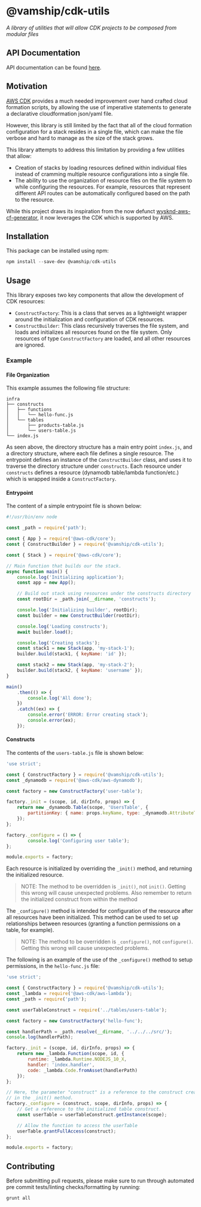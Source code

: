 # @vamship/cdk-utils

_A library of utilities that will allow CDK projects to be composed from modular files_

## API Documentation

API documentation can be found [here](https://vamship.github.io/cdk-utils).

## Motivation

[AWS CDK](https://docs.aws.amazon.com/cdk/latest/guide/home.html) provides a
much needed improvement over hand crafted cloud formation scripts, by allowing
the use of imperative statements to generate a declarative cloudformation
json/yaml file.

However, this library is still limited by the fact that all of the cloud
formation configuration for a stack resides in a single file, which can make the
file verbose and hard to manage as the size of the stack grows.

This library attempts to address this limitation by providing a few utilities
that allow:
- Creation of stacks by loading resources defined within individual files
  instead of cramming multiple resource configurations into a single file.
- The ability to use the organization of resource files on the file system to
  while configuring the resources. For example, resources that represent
  different API routes can be automatically configured based on the path to the
  resource.

While this project draws its inspiration from the now defunct
[wysknd-aws-cf-generator](https://github.com/vamship/grunt-wysknd-aws-cf-generator),
it now leverages the CDK which is supported by AWS.

## Installation

This package can be installed using npm:

```js
npm install --save-dev @vamship/cdk-utils
```

## Usage

This library exposes two key components that allow the development of CDK
resources:
- `ConstructFactory`: This is a class that serves as a lightweight wrapper
  around the initialization and configuration of CDK resources.
- `ConstructBuilder`: This class recursively traverses the file system, and
  loads and initializes all resources found on the file system. Only resources
  of type `ConstructFactory` are loaded, and all other resources are ignored.

### Example

#### File Organization

This example assumes the following file structure:
```
infra
├── constructs
│   ├── functions
│   │   └── hello-func.js
│   └── tables
│       ├── products-table.js
│       └── users-table.js
└── index.js
``` 

As seen above, the directory structure has a main entry point `index.js`, and
a directory structure, where each file defines a single resource. The entrypoint
defines an instance of the `ConstructBuilder` class, and uses it to traverse
the directory structure under `constructs`. Each resource under `constructs`
defines a resource (dynamodb table/lambda function/etc.) which is wrapped inside
a `ConstructFactory`.

#### Entrypoint

The content of a simple entrypoint file is shown below:
```js
#!/usr/bin/env node

const _path = require('path');

const { App } = require('@aws-cdk/core');
const { ConstructBuilder } = require('@vamship/cdk-utils');

const { Stack } = require('@aws-cdk/core');

// Main function that builds our the stack.
async function main() {
    console.log('Initializing application');
    const app = new App();

	// Build out stack using resources under the constructs directory
    const rootDir = _path.join(__dirname, 'constructs');

    console.log('Initializing builder', rootDir);
    const builder = new ConstructBuilder(rootDir);

    console.log('Loading constructs');
    await builder.load();

    console.log('Creating stacks');
    const stack1 = new Stack(app, 'my-stack-1');
    builder.build(stack1, { keyName: 'id' });

    const stack2 = new Stack(app, 'my-stack-2');
    builder.build(stack2, { keyName: 'username' });
}

main()
    .then(() => {
        console.log('All done');
    })
    .catch((ex) => {
        console.error('ERROR: Error creating stack');
        console.error(ex);
    });
```

#### Constructs
The contents of the `users-table.js` file is shown below:

```js
'use strict';

const { ConstructFactory } = require('@vamship/cdk-utils');
const _dynamodb = require('@aws-cdk/aws-dynamodb');

const factory = new ConstructFactory('user-table');

factory._init = (scope, id, dirInfo, props) => {
	return new _dynamodb.Table(scope, 'UsersTable', {
    	partitionKey: { name: props.keyName, type: _dynamodb.AttributeType.STRING }
    });
};

factory._configure = () => {
        console.log('Configuring user table');
};

module.exports = factory;
```

Each resource is initialized by overriding the `_init()` method, and returning
the initialized resource.

> NOTE: The method to be overridden is `_init()`, not `init()`. Getting this
wrong will cause unexpected problems. Also remember to return the initialized
construct from within the method

The `_configure()` method is intended for configuration of the resource after all
resources have been initialized. This method can be used to set up relationships
between resources (granting a function permissions on a table, for example).

> NOTE: The method to be overridden is `_configure()`, not `configure()`.
Getting this wrong will cause unexpected problems.

The following is an example of the use of the `_configure()` method to setup
permissions, in the `hello-func.js` file:

```js
'use strict';

const { ConstructFactory } = require('@vamship/cdk-utils');
const _lambda = require('@aws-cdk/aws-lambda');
const _path = require('path');

const userTableConstruct = require('../tables/users-table');

const factory = new ConstructFactory('hello-func');

const handlerPath = _path.resolve(__dirname, '../../../src/');
console.log(handlerPath);

factory._init = (scope, id, dirInfo, props) => {
    return new _lambda.Function(scope, id, {
        runtime: _lambda.Runtime.NODEJS_10_X,
        handler: 'index.handler',
        code: _lambda.Code.fromAsset(handlerPath)
    });
};

// Here, the parameter "construct" is a reference to the construct created
// in the _init() method.
factory._configure = (construct, scope, dirInfo, props) => {
	// Get a reference to the initialized table construct.
    const userTable = userTableConstruct.getInstance(scope);

	// Allow the function to access the userTable
    userTable.grantFullAccess(construct);
};

module.exports = factory;
```

## Contributing

Before submitting pull requests, please make sure to run through automated
pre commit tests/linting checks/formatting by running:

```js
grunt all
```
